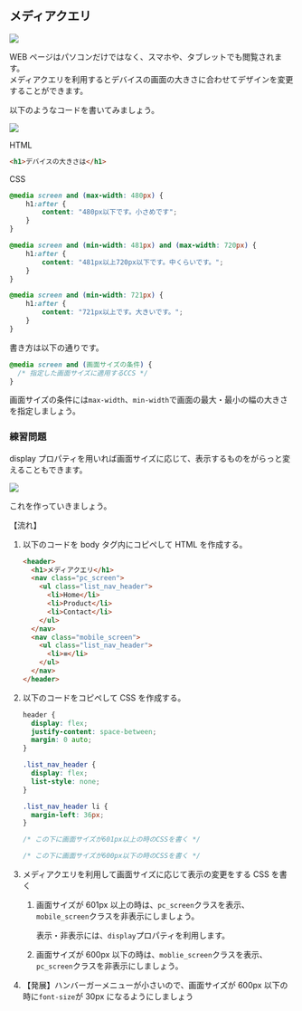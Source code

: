 ## メディアクエリ

![](https://product-core.s3-ap-northeast-1.amazonaws.com/textbook68/2021060319133124_さしえ.jpg)

WEB ページはパソコンだけではなく、スマホや、タブレットでも閲覧されます。  
メディアクエリを利用するとデバイスの画面の大きさに合わせてデザインを変更することができます。

以下のようなコードを書いてみましょう。

![](https://product-core.s3-ap-northeast-1.amazonaws.com/textbook68/2021060321364625_Videotogif.gif)

HTML

```html
<h1>デバイスの大きさは</h1>
```

CSS

```CSS
@media screen and (max-width: 480px) {
    h1:after {
        content: "480px以下です。小さめです";
    }
}

@media screen and (min-width: 481px) and (max-width: 720px) {
    h1:after {
        content: "481px以上720px以下です。中くらいです。";
    }
}

@media screen and (min-width: 721px) {
    h1:after {
        content: "721px以上です。大きいです。";
    }
}
```

書き方は以下の通りです。

```css
@media screen and (画面サイズの条件) {
  /* 指定した画面サイズに適用するCCS */
}
```

画面サイズの条件には`max-width`、`min-width`で画面の最大・最小の幅の大きさを指定しましょう。

### 練習問題

display プロパティを用いれば画面サイズに応じて、表示するものをがらっと変えることもできます。

![](https://product-core.s3-ap-northeast-1.amazonaws.com/textbook68/2021060408323528_2.gif)

これを作っていきましょう。

【流れ】

1. 以下のコードを body タグ内にコピペして HTML を作成する。

   ```html
   <header>
     <h1>メディアクエリ</h1>
     <nav class="pc_screen">
       <ul class="list_nav_header">
         <li>Home</li>
         <li>Product</li>
         <li>Contact</li>
       </ul>
     </nav>
     <nav class="mobile_screen">
       <ul class="list_nav_header">
         <li>≡</li>
       </ul>
     </nav>
   </header>
   ```

2. 以下のコードをコピペして CSS を作成する。

   ```css
   header {
     display: flex;
     justify-content: space-between;
     margin: 0 auto;
   }

   .list_nav_header {
     display: flex;
     list-style: none;
   }

   .list_nav_header li {
     margin-left: 36px;
   }

   /* この下に画面サイズが601px以上の時のCSSを書く */

   /* この下に画面サイズが600px以下の時のCSSを書く */
   ```

3. メディアクエリを利用して画面サイズに応じて表示の変更をする CSS を書く

   1. 画面サイズが 601px 以上の時は、`pc_screen`クラスを表示、`mobile_screen`クラスを非表示にしましょう。

      表示・非表示には、`display`プロパティを利用します。

   2. 画面サイズが 600px 以下の時は、`moblie_screen`クラスを表示、`pc_screen`クラスを非表示にしましょう。

4. 【発展】ハンバーガーメニューが小さいので、画面サイズが 600px 以下の時に`font-size`が 30px になるようにしましょう

<!-- こたえ -->
<!--
<!DOCTYPE html>
<html lang="en">

<head>
    <meta charset="UTF-8">
    <meta http-equiv="X-UA-Compatible" content="IE=edge">
    <meta name="viewport" content="width=device-width, initial-scale=1.0">
    <title>Document</title>
    <style>
        header {
            display: flex;
            justify-content: space-between;
            margin: 0 auto;
        }

        .list_nav_header {
            display: flex;
            list-style: none;
        }

        .list_nav_header li {
            margin-left: 36px;
        }

        @media screen and (min-width: 601px) {

            .mobile_screen {
                display: none;
            }

            .pc_screen {
                display: block;
            }

        }

        @media screen and (max-width: 600px) {

            .pc_screen {
                display: none;
            }

            .mobile_screen {
                display: block;
            }
        }
    </style>

</head>

<body>
    <header>
        <h1>メディアクエリ</h1>
        <nav class="pc_screen">
            <ul class="list_nav_header">
                <li>Home</li>
                <li>Product</li>
                <li>Contact</li>
            </ul>
        </nav>
        <nav class="mobile_screen">
            <ul class="list_nav_header">
                <li>≡</li>
            </ul>
        </nav>
    </header>
</body>

</html>
-->
